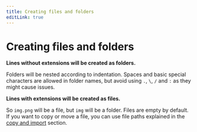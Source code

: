 ```yaml
---
title: Creating files and folders
editLink: true
---
```


# Creating files and folders

**Lines without extensions will be created as folders.**

Folders will be nested according to indentation. Spaces and basic special characters are allowed in folder names, but avoid using `.`, `\`, `/` and `:` as they might cause issues.

**Lines with extensions will be created as files.**

So `img.png` will be a file, but `img` will be a folder. Files are empty by default. If you want to copy or move a file, you can use file paths explained in the [copy and import](/copy-and-import) section.

<div class="structure flex">
    <div class="structure-side">
        <StructureExample :structure="structure" />
    </div>
    <div class="structure-side">
        <FolderStructurePreview :structure="structurePreview" />
    </div>
</div>

<script setup>
import FolderStructurePreview from '../.vitepress/theme/components/FolderStructurePreview.vue'
import yaml from 'js-yaml'

const structure = `<p>Folder 1</p>
<p>	subfolder-1-1</p>
<p>		subfolder-1-1-1.txt</p>
<p>	subfolder-1-2</p>
<p>Folder 2</p>
<p>	[path/to/Library]</p>
`;

const yamlStructure = `
- name: Folder 1
  children:
    - name: subfolder-1-1
      children:
        - name: subfolder-1-1-1.txt
          type: file
    - name: subfolder-1-2
- name: Folder 2
  children:
    - name: Library
    - name: config.json
      type: file
`;

const structurePreview = yaml.load(yamlStructure);

</script>

